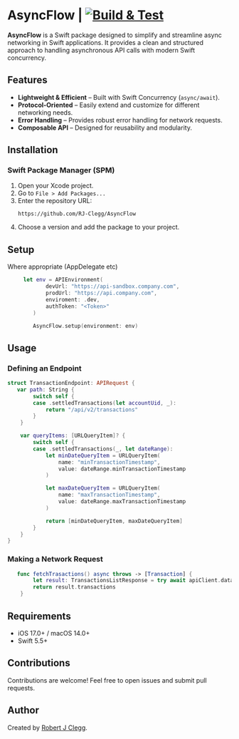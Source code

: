 # AsyncFlow | [![Build & Test](https://github.com/RJ-Clegg/AsyncFlow/actions/workflows/build_test.yml/badge.svg)](https://github.com/RJ-Clegg/AsyncFlow/actions/workflows/build_test.yml)

**AsyncFlow** is a Swift package designed to simplify and streamline async networking in Swift applications. It provides a clean and structured approach to handling asynchronous API calls with modern Swift concurrency.


## Features
- **Lightweight & Efficient** – Built with Swift Concurrency (`async/await`).
- **Protocol-Oriented** – Easily extend and customize for different networking needs.
- **Error Handling** – Provides robust error handling for network requests.
- **Composable API** – Designed for reusability and modularity.

## Installation
### Swift Package Manager (SPM)
1. Open your Xcode project.
2. Go to `File > Add Packages...`
3. Enter the repository URL:
   ```
   https://github.com/RJ-Clegg/AsyncFlow
   ```
4. Choose a version and add the package to your project.

## Setup 

Where appropriate (AppDelegate etc) 

```swift
     let env = APIEnvironment(
            devUrl: "https://api-sandbox.company.com",
            prodUrl: "https://api.company.com",
            enviroment: .dev, 
            authToken: "<Token>"
        )

        AsyncFlow.setup(environment: env)
```
## Usage

### Defining an Endpoint
```swift
struct TransactionEndpoint: APIRequest {
   var path: String {
        switch self {
        case .settledTransactions(let accountUid, _):
            return "/api/v2/transactions"
        }
    }

    var queryItems: [URLQueryItem]? {
        switch self {
        case .settledTransactions(_, let dateRange):
            let minDateQueryItem = URLQueryItem(
                name: "minTransactionTimestamp",
                value: dateRange.minTransactionTimestamp
            )

            let maxDateQueryItem = URLQueryItem(
                name: "maxTransactionTimestamp",
                value: dateRange.maxTransactionTimestamp
            )

            return [minDateQueryItem, maxDateQueryItem]
        }
    }
}

```

### Making a Network Request
```swift
   func fetchTrasactions() async throws -> [Transaction] {
        let result: TransactionsListResponse = try await apiClient.data(for: TransactionEndpoint.settledTransactions(12345))
        return result.transactions
    }
```

## Requirements
- iOS 17.0+ / macOS 14.0+
- Swift 5.5+

## Contributions
Contributions are welcome! Feel free to open issues and submit pull requests.

## Author
Created by [Robert J Clegg](https://github.com/RJ-Clegg).
